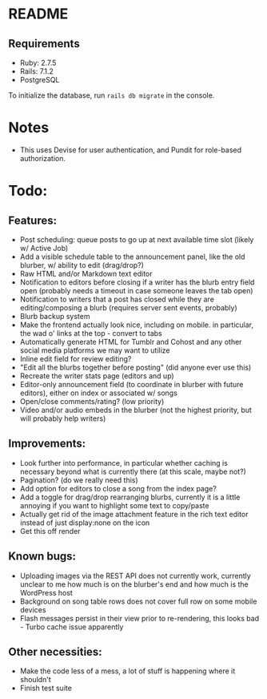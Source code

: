 # README

## Requirements
- Ruby: 2.7.5
- Rails: 7.1.2
- PostgreSQL

To initialize the database, run `rails db migrate` in the console.

# Notes

- This uses Devise for user authentication, and Pundit for role-based authorization.

# Todo:

## Features:

- Post scheduling: queue posts to go up at next available time slot (likely w/ Active Job)
- Add a visible schedule table to the announcement panel, like the old blurber, w/ ability to edit (drag/drop?)
- Raw HTML and/or Markdown text editor
- Notification to editors before closing if a writer has the blurb entry field open (probably needs a timeout in case someone leaves the tab open)
- Notification to writers that a post has closed while they are editing/composing a blurb (requires server sent events, probably)
- Blurb backup system
- Make the frontend actually look nice, including on mobile. in particular, the wad o' links at the top - convert to tabs
- Automatically generate HTML for Tumblr and Cohost and any other social media platforms we may want to utilize
- Inline edit field for review editing?
- "Edit all the blurbs together before posting" (did anyone ever use this)
- Recreate the writer stats page (editors and up)
- Editor-only announcement field (to coordinate in blurber with future editors), either on index or associated w/ songs
- Open/close comments/rating? (low priority)
- Video and/or audio embeds in the blurber (not the highest priority, but will probably help writers)

## Improvements:

- Look further into performance, in particular whether caching is necessary beyond what is currently there (at this scale, maybe not?)
- Pagination? (do we really need this)
- Add option for editors to close a song from the index page?
- Add a toggle for drag/drop rearranging blurbs, currently it is a little annoying if you want to highlight some text to copy/paste
- Actually get rid of the image attachment feature in the rich text editor instead of just display:none on the icon
- Get this off render

## Known bugs:

- Uploading images via the REST API does not currently work, currently unclear to me how much is on the blurber's end and how much is the WordPress host
- Background on song table rows does not cover full row on some mobile devices
- Flash messages persist in their view prior to re-rendering, this looks bad - Turbo cache issue apparently

## Other necessities:

- Make the code less of a mess, a lot of stuff is happening where it shouldn't
- Finish test suite 
